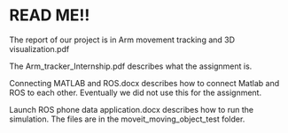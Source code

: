 # READ ME!!
The report of our project is in Arm movement tracking and 3D visualization.pdf

The Arm_tracker_Internship.pdf describes what the assignment is.

Connecting MATLAB and ROS.docx describes how to connect Matlab and ROS to each other. Eventually we did not use this for the assignment.

Launch ROS phone data application.docx describes how to run the simulation. The files are in the moveit_moving_object_test folder.
